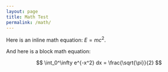 ```yaml
---
layout: page
title: Math Test
permalink: /math/
---
```


<!-- MathJax Configuration -->
<script>
  window.MathJax = {
    tex: {
      inlineMath: [['$', '$'], ['\\(', '\\)']],
      displayMath: [['$$', '$$'], ['\\[', '\\]']]
    },
    svg: { fontCache: 'global' }
  };
</script>

<!-- Load MathJax -->
<script type="text/javascript" async
  src="https://cdn.jsdelivr.net/npm/mathjax@3/es5/tex-mml-chtml.js">
</script>

Here is an inline math equation: $E = mc^2$.

And here is a block math equation:

$$
\int_0^\infty e^{-x^2} dx = \frac{\sqrt{\pi}}{2}
$$

